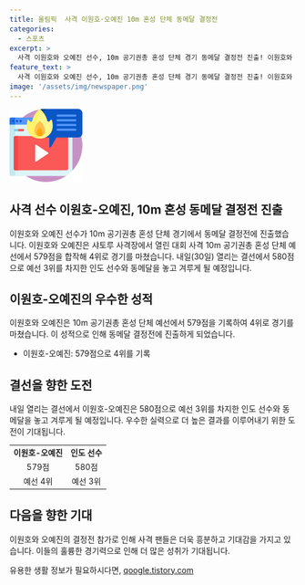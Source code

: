 ```yaml
---
title: 올림픽  사격 이원호·오예진 10m 혼성 단체 동메달 결정전
categories:
  - 스포츠
excerpt: >
  사격 이원호와 오예진 선수, 10m 공기권총 혼성 단체 경기 동메달 결정전 진출! 이원호와 오예진은 10m 공기권총 혼성 단체 예선에서 579점을 기록하며 4위를 차지했고, 내일 결선에서 동메달을 놓고 인도 조와 경쟁할 예정이다. 함께 출전한 조영재·김예지 조는 결선 진출에는 실패했다.
feature_text: >
  사격 이원호와 오예진 선수, 10m 공기권총 혼성 단체 경기 동메달 결정전 진출! 이원호와 오예진은 10m 공기권총 혼성 단체 예선에서 579점을 기록하며 4위를 차지했고, 내일 결선에서 동메달을 놓고 인도 조와 경쟁할 예정이다. 함께 출전한 조영재·김예지 조는 결선 진출에는 실패했다.
image: '/assets/img/newspaper.png'
---
```


<p><img src="/assets/img/news.png" alt="rentncar 속보" /></p>

<h2>사격 선수 이원호-오예진, 10m 혼성 동메달 결정전 진출</h2>

<p data-ke-size="size16">이원호와 오예진 선수가 10m 공기권총 혼성 단체 경기에서 동메달 결정전에 진출했습니다. 이원호와 오예진은 샤토루 사격장에서 열린 대회 사격 10m 공기권총 혼성 단체 예선에서 579점을 합작해 4위로 경기를 마쳤습니다. 내일(30일) 열리는 결선에서 580점으로 예선 3위를 차지한 인도 선수와 동메달을 놓고 겨루게 될 예정입니다.</p>

<h2>이원호-오예진의 우수한 성적</h2>

<p data-ke-size="size16">이원호와 오예진은 10m 공기권총 혼성 단체 예선에서 579점을 기록하여 4위로 경기를 마쳤습니다. 이 성적으로 인해 동메달 결정전에 진출하게 되었습니다.</p>

<ul>
    <li>이원호-오예진: 579점으로 4위를 기록</li>
</ul>

<h2>결선을 향한 도전</h2>

<p data-ke-size="size16">내일 열리는 결선에서 이원호-오예진은 580점으로 예선 3위를 차지한 인도 선수와 동메달을 놓고 겨루게 될 예정입니다. 우수한 실력으로 더 높은 결과를 이루어내기 위한 도전이 기대됩니다.</p>

<table>
    <tr>
        <td style="text-align: center; height: 17px;"><b>이원호-오예진</b></td>
        <td style="text-align: center; height: 17px;"><b>인도 선수</b></td>
    </tr>
    <tr>
        <td style="text-align: center; height: 17px;">579점</td>
        <td style="text-align: center; height: 17px;">580점</td>
    </tr>
    <tr>
        <td style="text-align: center; height: 17px;">예선 4위</td>
        <td style="text-align: center; height: 17px;">예선 3위</td>
    </tr>
</table>

<h2>다음을 향한 기대</h2>

<p data-ke-size="size16">이원호와 오예진의 결정전 참가로 인해 사격 팬들은 더욱 흥분하고 기대감을 가지고 있습니다. 이들의 훌륭한 경기력으로 인해 더 많은 성취가 기대됩니다.</p>
유용한 생활 정보가 필요하시다면, <a href="https://qoogle.tistory.com" rel="dofollow">qoogle.tistory.com</a>


